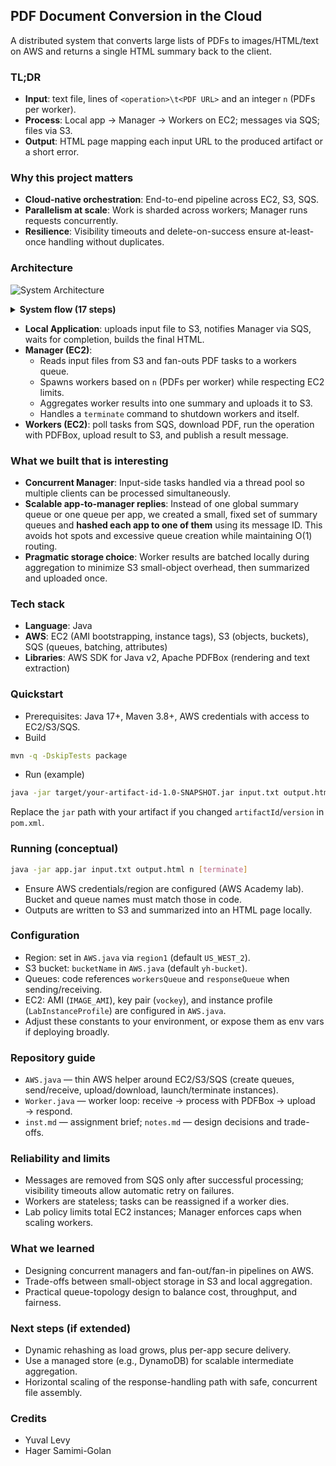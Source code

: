 ## PDF Document Conversion in the Cloud

A distributed system that converts large lists of PDFs to images/HTML/text on AWS and returns a single HTML summary back to the client.

### TL;DR
- **Input**: text file, lines of `<operation>\t<PDF URL>` and an integer `n` (PDFs per worker).
- **Process**: Local app → Manager → Workers on EC2; messages via SQS; files via S3.
- **Output**: HTML page mapping each input URL to the produced artifact or a short error.

### Why this project matters
- **Cloud-native orchestration**: End-to-end pipeline across EC2, S3, SQS.
- **Parallelism at scale**: Work is sharded across workers; Manager runs requests concurrently.
- **Resilience**: Visibility timeouts and delete-on-success ensure at-least-once handling without duplicates.

### Architecture

![System Architecture](System%20Overview.png)

<details>
<summary><strong>System flow (17 steps)</strong></summary>

1. Local Application uploads the file with the list of PDF files and operations to S3.
2. Local Application sends a message (queue) stating the location of the input file on S3.
3. Local Application does one of the two:
   - Starts the manager.
   - Checks if a manager is active and if not, starts it.
4. Manager downloads list of PDF files together with the operations.
5. Manager creates an SQS message for each URL and operation from the input list.
6. Manager bootstraps nodes to process messages.
7. Worker gets a message from an SQS queue.
8. Worker downloads the PDF file indicated in the message.
9. Worker performs the requested operation on the PDF file, and uploads the resulting output to S3.
10. Worker puts a message in an SQS queue indicating the original URL of the PDF file and the S3 URL of the output file, together with the operation that produced it.
11. Manager reads all Workers' messages from SQS and creates one summary file, once all URLs in the input file have been processed.
12. Manager uploads the summary file to S3.
13. Manager posts an SQS message about the summary file.
14. Local Application reads SQS message.
15. Local Application downloads the summary file from S3.
16. Local Application creates html output file.
17. Local application send a terminate message to the manager if it received terminate as one of its arguments.
</details>

- **Local Application**: uploads input file to S3, notifies Manager via SQS, waits for completion, builds the final HTML.
- **Manager (EC2)**:
  - Reads input files from S3 and fan-outs PDF tasks to a workers queue.
  - Spawns workers based on `n` (PDFs per worker) while respecting EC2 limits.
  - Aggregates worker results into one summary and uploads it to S3.
  - Handles a `terminate` command to shutdown workers and itself.
- **Workers (EC2)**: poll tasks from SQS, download PDF, run the operation with PDFBox, upload result to S3, and publish a result message.

### What we built that is interesting
- **Concurrent Manager**: Input-side tasks handled via a thread pool so multiple clients can be processed simultaneously.
- **Scalable app-to-manager replies**: Instead of one global summary queue or one queue per app, we created a small, fixed set of summary queues and **hashed each app to one of them** using its message ID. This avoids hot spots and excessive queue creation while maintaining O(1) routing.
- **Pragmatic storage choice**: Worker results are batched locally during aggregation to minimize S3 small-object overhead, then summarized and uploaded once.

### Tech stack
- **Language**: Java
- **AWS**: EC2 (AMI bootstrapping, instance tags), S3 (objects, buckets), SQS (queues, batching, attributes)
- **Libraries**: AWS SDK for Java v2, Apache PDFBox (rendering and text extraction)

### Quickstart
- Prerequisites: Java 17+, Maven 3.8+, AWS credentials with access to EC2/S3/SQS.
- Build
```bash
mvn -q -DskipTests package
```
- Run (example)
```bash
java -jar target/your-artifact-id-1.0-SNAPSHOT.jar input.txt output.html 5
```
Replace the `jar` path with your artifact if you changed `artifactId`/`version` in `pom.xml`.

### Running (conceptual)
```bash
java -jar app.jar input.txt output.html n [terminate]
```
- Ensure AWS credentials/region are configured (AWS Academy lab). Bucket and queue names must match those in code.
- Outputs are written to S3 and summarized into an HTML page locally.

### Configuration
- Region: set in `AWS.java` via `region1` (default `US_WEST_2`).
- S3 bucket: `bucketName` in `AWS.java` (default `yh-bucket`).
- Queues: code references `workersQueue` and `responseQueue` when sending/receiving.
- EC2: AMI (`IMAGE_AMI`), key pair (`vockey`), and instance profile (`LabInstanceProfile`) are configured in `AWS.java`.
- Adjust these constants to your environment, or expose them as env vars if deploying broadly.

### Repository guide
- `AWS.java` — thin AWS helper around EC2/S3/SQS (create queues, send/receive, upload/download, launch/terminate instances).
- `Worker.java` — worker loop: receive → process with PDFBox → upload → respond.
- `inst.md` — assignment brief; `notes.md` — design decisions and trade-offs.

### Reliability and limits
- Messages are removed from SQS only after successful processing; visibility timeouts allow automatic retry on failures.
- Workers are stateless; tasks can be reassigned if a worker dies.
- Lab policy limits total EC2 instances; Manager enforces caps when scaling workers.

### What we learned
- Designing concurrent managers and fan-out/fan-in pipelines on AWS.
- Trade-offs between small-object storage in S3 and local aggregation.
- Practical queue-topology design to balance cost, throughput, and fairness.

### Next steps (if extended)
- Dynamic rehashing as load grows, plus per-app secure delivery.
- Use a managed store (e.g., DynamoDB) for scalable intermediate aggregation.
- Horizontal scaling of the response-handling path with safe, concurrent file assembly.

### Credits
- Yuval Levy
- Hager Samimi-Golan
